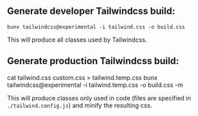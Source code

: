 ## Generate developer Tailwindcss build:

`bunx tailwindcss@experimental -i tailwind.css -o build.css`

This will produce all classes used by Tailwindcss.


## Generate production Tailwindcss build:

cat tailwind.css custom.css > tailwind.temp.css
bunx tailwindcss@experimental -i tailwind.temp.css -o build.css -m

This will produce classes only used in code (files are specified in `./tailwind.config.js`) and minify the resulting css.
